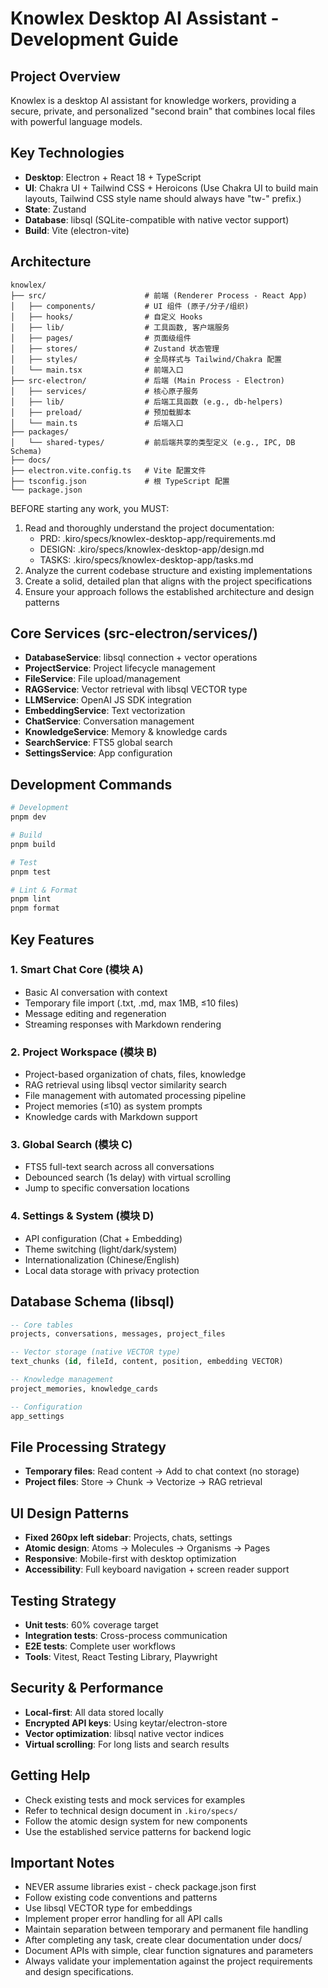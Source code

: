 # Knowlex Desktop AI Assistant - Development Guide

## Project Overview
Knowlex is a desktop AI assistant for knowledge workers, providing a secure, private, and personalized "second brain" that combines local files with powerful language models.

## Key Technologies
- **Desktop**: Electron + React 18 + TypeScript
- **UI**: Chakra UI + Tailwind CSS + Heroicons (Use Chakra UI to build main layouts, Tailwind CSS style name should always have "tw-" prefix.)
- **State**: Zustand
- **Database**: libsql (SQLite-compatible with native vector support)
- **Build**: Vite (electron-vite)

## Architecture
```
knowlex/
├── src/                      # 前端 (Renderer Process - React App)
│   ├── components/           # UI 组件 (原子/分子/组织)
│   ├── hooks/                # 自定义 Hooks
│   ├── lib/                  # 工具函数, 客户端服务
│   ├── pages/                # 页面级组件
│   ├── stores/               # Zustand 状态管理
│   ├── styles/               # 全局样式与 Tailwind/Chakra 配置
│   └── main.tsx              # 前端入口
├── src-electron/             # 后端 (Main Process - Electron)
│   ├── services/             # 核心原子服务
│   ├── lib/                  # 后端工具函数 (e.g., db-helpers)
│   ├── preload/              # 预加载脚本
│   └── main.ts               # 后端入口
├── packages/
│   └── shared-types/         # 前后端共享的类型定义 (e.g., IPC, DB Schema)
├── docs/
├── electron.vite.config.ts   # Vite 配置文件
├── tsconfig.json             # 根 TypeScript 配置
└── package.json
```

BEFORE starting any work, you MUST:
1. Read and thoroughly understand the project documentation:
   - PRD: .kiro/specs/knowlex-desktop-app/requirements.md
   - DESIGN: .kiro/specs/knowlex-desktop-app/design.md
   - TASKS: .kiro/specs/knowlex-desktop-app/tasks.md
2. Analyze the current codebase structure and existing implementations
3. Create a solid, detailed plan that aligns with the project specifications
4. Ensure your approach follows the established architecture and design patterns

## Core Services (src-electron/services/)

- **DatabaseService**: libsql connection + vector operations
- **ProjectService**: Project lifecycle management
- **FileService**: File upload/management
- **RAGService**: Vector retrieval with libsql VECTOR type
- **LLMService**: OpenAI JS SDK integration
- **EmbeddingService**: Text vectorization
- **ChatService**: Conversation management
- **KnowledgeService**: Memory & knowledge cards
- **SearchService**: FTS5 global search
- **SettingsService**: App configuration

## Development Commands
```bash
# Development
pnpm dev

# Build
pnpm build

# Test
pnpm test

# Lint & Format
pnpm lint
pnpm format
```

## Key Features

### 1. Smart Chat Core (模块 A)
- Basic AI conversation with context
- Temporary file import (.txt, .md, max 1MB, ≤10 files)
- Message editing and regeneration
- Streaming responses with Markdown rendering

### 2. Project Workspace (模块 B)
- Project-based organization of chats, files, knowledge
- RAG retrieval using libsql vector similarity search
- File management with automated processing pipeline
- Project memories (≤10) as system prompts
- Knowledge cards with Markdown support

### 3. Global Search (模块 C)
- FTS5 full-text search across all conversations
- Debounced search (1s delay) with virtual scrolling
- Jump to specific conversation locations

### 4. Settings & System (模块 D)
- API configuration (Chat + Embedding)
- Theme switching (light/dark/system)
- Internationalization (Chinese/English)
- Local data storage with privacy protection

## Database Schema (libsql)
```sql
-- Core tables
projects, conversations, messages, project_files

-- Vector storage (native VECTOR type)
text_chunks (id, fileId, content, position, embedding VECTOR)

-- Knowledge management
project_memories, knowledge_cards

-- Configuration
app_settings
```

## File Processing Strategy
- **Temporary files**: Read content → Add to chat context (no storage)
- **Project files**: Store → Chunk → Vectorize → RAG retrieval

## UI Design Patterns
- **Fixed 260px left sidebar**: Projects, chats, settings
- **Atomic design**: Atoms → Molecules → Organisms → Pages
- **Responsive**: Mobile-first with desktop optimization
- **Accessibility**: Full keyboard navigation + screen reader support

## Testing Strategy
- **Unit tests**: 60% coverage target
- **Integration tests**: Cross-process communication
- **E2E tests**: Complete user workflows
- **Tools**: Vitest, React Testing Library, Playwright

## Security & Performance
- **Local-first**: All data stored locally
- **Encrypted API keys**: Using keytar/electron-store
- **Vector optimization**: libsql native vector indices
- **Virtual scrolling**: For long lists and search results

## Getting Help

- Check existing tests and mock services for examples
- Refer to technical design document in `.kiro/specs/`
- Follow the atomic design system for new components
- Use the established service patterns for backend logic

## Important Notes
- NEVER assume libraries exist - check package.json first
- Follow existing code conventions and patterns
- Use libsql VECTOR type for embeddings
- Implement proper error handling for all API calls
- Maintain separation between temporary and permanent file handling
- After completing any task, create clear documentation under docs/
- Document APIs with simple, clear function signatures and parameters
- Always validate your implementation against the project requirements and design specifications. 